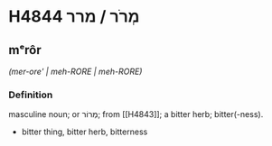 # H4844 מְרֹר / מרר

## mᵉrôr

_(mer-ore' | meh-RORE | meh-RORE)_

### Definition

masculine noun; or מְרוֹר; from [[H4843]]; a bitter herb; bitter(-ness).

- bitter thing, bitter herb, bitterness
